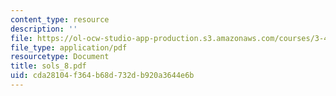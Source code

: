 ```yaml
---
content_type: resource
description: ''
file: https://ol-ocw-studio-app-production.s3.amazonaws.com/courses/3-45-magnetic-materials-spring-2004/cda28104f364b68d732db920a3644e6b_sols_8.pdf
file_type: application/pdf
resourcetype: Document
title: sols_8.pdf
uid: cda28104-f364-b68d-732d-b920a3644e6b
---
```

